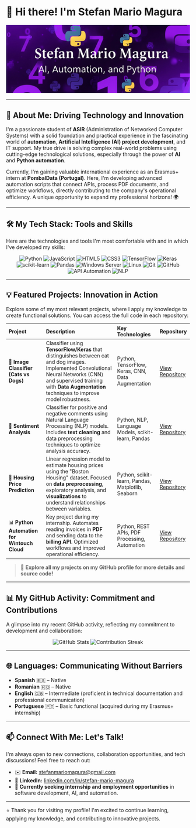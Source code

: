 # 👋 Hi there! I'm Stefan Mario Magura

![Stefan Mario Magura Profile Banner - AI, Automation, and Python](assets/profile_banner2.png)

---

## 🚀 About Me: Driving Technology and Innovation

I'm a passionate student of **ASIR** (Administration of Networked Computer Systems) with a solid foundation and practical experience in the fascinating world of **automation**, **Artificial Intelligence (AI) project development**, and IT support. My true drive is solving complex real-world problems using cutting-edge technological solutions, especially through the power of **AI** and **Python automation**.

Currently, I'm gaining valuable international experience as an Erasmus+ intern at **PombalData (Portugal)**. Here, I'm developing advanced automation scripts that connect APIs, process PDF documents, and optimize workflows, directly contributing to the company's operational efficiency. A unique opportunity to expand my professional horizons! 🌍

---

## 🛠️ My Tech Stack: Tools and Skills

Here are the technologies and tools I'm most comfortable with and in which I've developed my skills:

<p align="center">
  <img src="https://img.shields.io/badge/Python-3776AB?style=for-the-badge&logo=python&logoColor=white" alt="Python">
  <img src="https://img.shields.io/badge/JavaScript-F7DF1E?style=for-the-badge&logo=javascript&logoColor=black" alt="JavaScript">
  <img src="https://img.shields.io/badge/HTML5-E34F26?style=for-the-badge&logo=html5&logoColor=white" alt="HTML5">
  <img src="https://img.shields.io/badge/CSS3-1572B6?style=for-the-badge&logo=css3&logoColor=white" alt="CSS3">
  <img src="https://img.shields.io/badge/TensorFlow-FF6F00?style=for-the-badge&logo=tensorflow&logoColor=white" alt="TensorFlow">
  <img src="https://img.shields.io/badge/Keras-D00000?style=for-the-badge&logo=keras&logoColor=white" alt="Keras">
  <img src="https://img.shields.io/badge/scikit--learn-F7931E?style=for-the-badge&logo=scikit-learn&logoColor=white" alt="scikit-learn">
  <img src="https://img.shields.io/badge/Pandas-150458?style=for-the-badge&logo=pandas&logoColor=white" alt="Pandas">
  <img src="https://img.shields.io/badge/Windows%20Server-0078D4?style=for-the-badge&logo=windows&logoColor=white" alt="Windows Server">
  <img src="https://img.shields.io/badge/Linux-FCC624?style=for-the-badge&logo=linux&logoColor=black" alt="Linux">
  <img src="https://img.shields.io/badge/Git-F05032?style=for-the-badge&logo=git&logoColor=white" alt="Git">
  <img src="https://img.shields.io/badge/GitHub-181717?style=for-the-badge&logo=github&logoColor=white" alt="GitHub">
  <img src="https://img.shields.io/badge/API-automation-00BCD4?style=for-the-badge&logo=data&logoColor=white" alt="API Automation">
  <img src="https://img.shields.io/badge/NLP-Natural%20Language%20Processing-5D3FD3?style=for-the-badge&logo=npl&logoColor=white" alt="NLP">
</p>

---

## 💡 Featured Projects: Innovation in Action

Explore some of my most relevant projects, where I apply my knowledge to create functional solutions. You can access the full code in each repository:

| Project                                     | Description                                                                                                                                                                                                                               | Key Technologies                                         | Repository                                            |
| :------------------------------------------ | :---------------------------------------------------------------------------------------------------------------------------------------------------------------------------------------------------------------------------------------- | :------------------------------------------------------- | :--------------------------------------------------------------- |
| 🐾 **Image Classifier (Cats vs Dogs)** | Classifier using **TensorFlow/Keras** that distinguishes between cat and dog images. Implemented Convolutional Neural Networks (CNN) and supervised training with **Data Augmentation** techniques to improve model robustness. | Python, TensorFlow, Keras, CNN, Data Augmentation       | [View Repository](https://github.com/StefanMarioMagura/Proyecto1-IA-gatos-perros) |
| 💬 **Sentiment Analysis** | Classifier for positive and negative comments using Natural Language Processing (NLP) models. Includes **text cleaning** and data preprocessing techniques to optimize analysis accuracy.                                     | Python, NLP, Language Models, scikit-learn, Pandas   | [View Repository](https://github.com/StefanMarioMagura/Proyecto2-IA-AnalisisSentimiento) |
| 🏡 **Housing Price Prediction** | Linear regression model to estimate housing prices using the "Boston Housing" dataset. Focused on **data preprocessing**, exploratory analysis, and **visualizations** to understand relationships between variables.     | Python, scikit-learn, Pandas, Matplotlib, Seaborn        | [View Repository](https://github.com/StefanMarioMagura/Proyecto3-IA-RegresionViviendas) |
| 📊 **Python Automation for Wintouch Cloud** | Key project during my internship. Automates reading invoices in **PDF** and sending data to the **billing API**. Optimized workflows and improved operational efficiency.                        | Python, REST APIs, PDF Processing, Automation | [View Repository](https://github.com/StefanMarioMagura/PombalData-Automatizacion-Facturas-Wintouch) |

> 🔗 **Explore all my projects on my GitHub profile for more details and source code!**

---

## 📊 My GitHub Activity: Commitment and Contributions

A glimpse into my recent GitHub activity, reflecting my commitment to development and collaboration:

<p align="center">
  <img src="https://github-readme-stats.vercel.app/api?username=StefanMarioMagura&show_icons=true&hide_border=true&count_private=true&theme=external_theme&title_color=A020F0&icon_color=FF69B4&text_color=9370DB&bg_color=1F0033" alt="GitHub Stats">
  <img src="https://github.com/plugins/github-readme-streak-stats/api?user=StefanMarioMagura&theme=dark&hide_border=true&border_radius=0" alt="Contribution Streak">
</p>

---

## 🌐 Languages: Communicating Without Barriers

-   **Spanish** 🇪🇸 – Native
-   **Romanian** 🇷🇴 – Native
-   **English** 🇬🇧 – Intermediate (proficient in technical documentation and professional communication)
-   **Portuguese** 🇵🇹 – Basic functional (acquired during my Erasmus+ internship)

---

## 📫 Connect With Me: Let's Talk!

I'm always open to new connections, collaboration opportunities, and tech discussions! Feel free to reach out:

-   ✉️ **Email:** [stefanmariomagura@gmail.com](mailto:stefanmariomagura@gmail.com)
-   🔗 **LinkedIn:** [linkedin.com/in/stefan-mario-magura](https://www.linkedin.com/in/stefan-mario-magura-290a26367/)
-   💼 **Currently seeking internship and employment opportunities** in software development, AI, and automation.

---

⭐ Thank you for visiting my profile! I'm excited to continue learning, applying my knowledge, and contributing to innovative projects.
